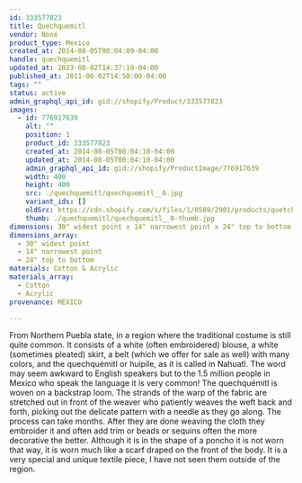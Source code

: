 ```yaml
---
id: 333577823
title: Quechquemitl
vendor: None
product_type: Mexico
created_at: 2014-08-05T00:04:09-04:00
handle: quechquemitl
updated_at: 2023-08-02T14:37:10-04:00
published_at: 2011-06-02T14:50:00-04:00
tags: ""
status: active
admin_graphql_api_id: gid://shopify/Product/333577823
images:
  - id: 776917639
    alt: ""
    position: 1
    product_id: 333577823
    created_at: 2014-08-05T00:04:10-04:00
    updated_at: 2014-08-05T00:04:10-04:00
    admin_graphql_api_id: gid://shopify/ProductImage/776917639
    width: 400
    height: 400
    src: ./quechquemitl/quechquemitl__0.jpg
    variant_ids: []
    oldSrc: https://cdn.shopify.com/s/files/1/0589/2901/products/quetch1.jpeg?v=1407211450
    thumb: ./quechquemitl/quechquemitl__0-thumb.jpg
dimensions: 30" widest point x 14" narrowest point x 24" top to bottom
dimensions_array:
  - 30" widest point
  - 14" narrowest point
  - 24" top to bottom
materials: Cotton & Acrylic
materials_array:
  - Cotton
  - Acrylic
provenance: MEXICO

---
```


From Northern Puebla state, in a region where the traditional costume is still quite common. It consists of a white (often embroidered) blouse, a white (sometimes pleated) skirt, a belt (which we offer for sale as well) with many colors, and the quechquémitl or huipile, as it is called in Nahuatl. The word may seem awkward to English speakers but to the 1.5 million people in Mexico who speak the language it is very common! The quechquémitl is woven on a backstrap loom. The strands of the warp of the fabric are stretched out in front of the weaver who patiently weaves the weft back and forth, picking out the delicate pattern with a needle as they go along. The process can take months. After they are done weaving the cloth they embroider it and often add trim or beads or sequins often the more decorative the better. Although it is in the shape of a poncho it is not worn that way, it is worn much like a scarf draped on the front of the body. It is a very special and unique textile piece, I have not seen them outside of the region.